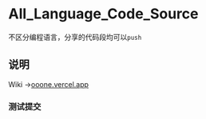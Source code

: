 # All_Language_Code_Source

不区分编程语言，分享的代码段均可以`push`

## 说明

Wiki ->[ooone.vercel.app](https://ooone.vercel.app)









### 测试提交
